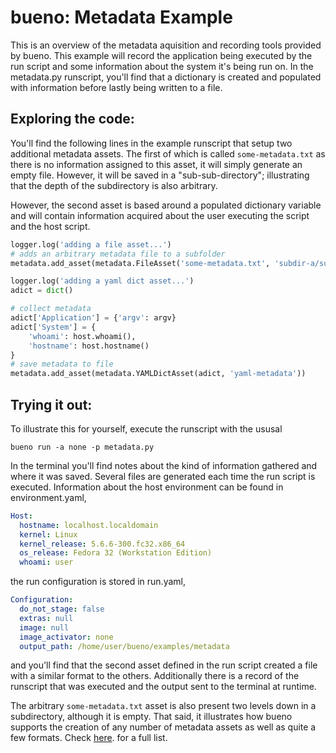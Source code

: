 # bueno: Metadata Example
This is an overview of the metadata aquisition and recording tools provided by
bueno. This example will record the application being executed by the run script
and some information about the system it's being run on. In the metadata.py
runscript, you'll find that a dictionary is created and populated with
information before lastly being written to a file.

## Exploring the code:
You'll find the following lines in the example runscript that setup two
additional metadata assets. The first of which is called ```some-metadata.txt```
as there is no information assigned to this asset, it will simply generate an
empty file. However, it will be saved in a "sub-sub-directory"; illustrating
that the depth of the subdirectory is also arbitrary.

However, the second asset is based around a populated dictionary variable and
will contain information acquired about the user executing the script and the
host script.
```python
logger.log('adding a file asset...')
# adds an arbitrary metadata file to a subfolder
metadata.add_asset(metadata.FileAsset('some-metadata.txt', 'subdir-a/subdir-b'))

logger.log('adding a yaml dict asset...')
adict = dict()

# collect metadata
adict['Application'] = {'argv': argv}
adict['System'] = {
    'whoami': host.whoami(),
    'hostname': host.hostname()
}
# save metadata to file
metadata.add_asset(metadata.YAMLDictAsset(adict, 'yaml-metadata'))
```

## Trying it out:
To illustrate this for yourself, execute the runscript with the ususal
```shell
bueno run -a none -p metadata.py
```

In the terminal you'll find notes about the kind of information gathered
and where it was saved. Several files are generated each time the run script is
executed. Information about the host environment can be found in
environment.yaml,
```yaml
Host:
  hostname: localhost.localdomain
  kernel: Linux
  kernel_release: 5.6.6-300.fc32.x86_64
  os_release: Fedora 32 (Workstation Edition)
  whoami: user
```
the run configuration is stored in run.yaml,
```yaml
Configuration:
  do_not_stage: false
  extras: null
  image: null
  image_activator: none
  output_path: /home/user/bueno/examples/metadata
```

and you'll find that the second asset defined in the run script created a file
with a similar format to the others. Additionally there is a record of the
runscript that was executed and the output sent to the terminal at runtime.

The arbitrary ```some-metadata.txt``` asset is also present two levels down in
a subdirectory, although it is empty. That said, it illustrates how bueno
supports the creation of any number of metadata assets as well as quite a few
formats. Check
[here](https://github.com/lanl/bueno/blob/master/bueno/public/metadata.py).
for a full list.